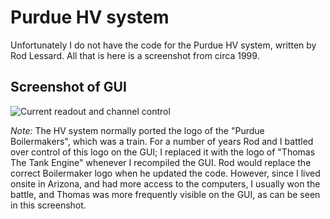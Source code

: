 # Purdue HV system

Unfortunately I do not have the code for the Purdue HV system, written by Rod Lessard. All that is here is a screenshot from circa 1999.

## Screenshot of GUI

![Current readout and channel control](https://github.com/Whipple10m/HV/blob/main/Assets/hv.png)

*Note:* The HV system normally ported the logo of the "Purdue Boilermakers", which was a train. For a number of years Rod and I battled over control of this logo on the GUI; I replaced it with the logo of "Thomas The Tank Engine" whenever I recompiled the GUI. Rod would replace the correct Boilermaker logo when he updated the code. However, since I lived onsite in Arizona, and had more access to the computers, I usually won the battle, and Thomas was more frequently visible on the GUI, as can be seen in this screenshot.
